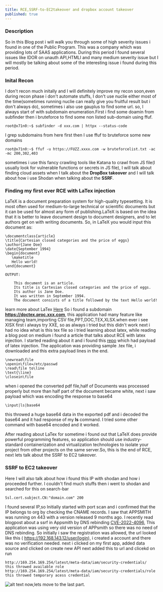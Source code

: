 ```yaml
---
title: RCE,SSRF-to-EC2takeover and dropbox account takeover
published: true
---
```


### Description
So in this Blog post i will walk you through some of high severity issues i found in one of the Public Program. This was a company which was providing lots of SAAS applications. During this period I found several issues like IDOR on unauth API,HTMLI and many medium severity issue but I will mostly be talking about some of the interesting issue i found during this period.

### Inital Recon
I don't recon much initally and I will definitely improve my recon soon,even during recon phase i don't automate stuffs, I don't use nuclie either most of the time(sometimes running nuclie can really give you fruitful result but i don't always do), sometimes i also use gauplus to find some url. 
so, I always start of with subdomain enumeration.First i find some doamin from subfinder then i bruteforce to find some non listed sub-domain using ffuf.

```
root@x71n0:~$ subfinder -d xxx.com | httpx --status-code
```
I grep subdomains from here first then I use ffuf to bruteforce some new domains
```
root@x71n0:~$ ffuf -u https://FUZZ.xxxx.com -w bruteforcelist.txt -ac -mc 200,302,403
```
sometimes i use this fancy crawling tools like Katana to crawl from JS file(I usually look for vulnerable functions or secrets in JS file), I will talk about finding cloud assets when I talk about the **DropBox takeover** and I will talk about how i use Shodan when talking about the **SSRF**.

###  Finding my first ever RCE with LaTex injection

LaTeX is a document preparation system for high-quality typesetting. It is most often used for medium-to-large technical or scientific documents but it can be used for almost any form of publishing.LaTeX is based on the idea that it is better to leave document design to document designers, and to let authors get on with writing documents. So, in LaTeX you would input this document as:
```
\documentclass{article}
\title{Cartesian closed categories and the price of eggs}
\author{Jane Doe}
\date{September 1994}
\begin{document}
   \maketitle
   Hello world!
\end{document}

OUTPUT:

    This document is an article.
    Its title is Cartesian closed categories and the price of eggs.
    Its author is Jane Doe.
    It was written in September 1994.
    The document consists of a title followed by the text Hello world!

```
learn more about LaTex [Here](https://www.latex-project.org/about/)
So i found a subdomain **https://doctex.proc.xxx.com**, this application had many feature like managing team,importing CSV file,PPT,DOC,TEX,XLSX.when ever i see XlSX first i always try XXE, so as always i tried but this didn't work next i had no idea what is this tex file so i tried learning about latex, while reading a blog post on medium i found a article that talks about RCE with latex injection. I started reading about it and i found this [repo](https://github.com/swisskyrepo/PayloadsAllTheThings/tree/master/LaTeX%20Injection) which had payload of latex injection. 
The application was providing sample .tex file, i downloaded and this extra payload lines in the end.
```
\newread\file
\openin\file=/etc/passwd
\read\file to\line
\text{\line}
\closein\file
```
when i opened the converted pdf file,half of Documents was processed properly but more than half part of the document became white, next i saw payload which was encoding the response to base64
```
\input|ls|base64
```
this throwed a huge base64 data in the exported pdf and i decoded the base64 and it had response of my **ls** command. I tried some other command with base64
encoded and it worked. 

After reading about LaTex for sometime i found out that LaTeX does provide powerful programming features, so application should use industry-standard containerization and virtualization technologies to isolate your project from other projects on the same server.So, this is the end of RCE, next lets talk about the SSRF to EC2 takeover.

###  SSRF to EC2 takeover
Here I will also talk about how i found this IP with shodan and how i proceeded further. I couldn't find much stuffs then i went to shodan and searched for this on search-bar
```
Ssl.cert.subject.CN:"domain.com" 200
```
I found several IP,so Initially started with port scan and i confirmed that the IP belongs to org by checking the CNAME records. I saw that APPSMITH was running on 443 with a version released 9 months ago. I recently read blogpost about a ssrf in Appsmith by DNS rebinding [CVE-2022-4096](https://basu-banakar.medium.com/ssrf-via-dns-rebinding-cve-2022-4096-b7bf75928bb2), This application was using very old version of APPsmith so there was no need of DNS rebinding. 
So initially i saw the registration was allowed, the url looked like this ( https://192.168.143.12/user/login), i created a account and there was no verification needed.
next i clicked on my first app, added data source and clicked on create new API next added this to url and clicekd on run
```
http://169.254.169.254/latest/meta-data/iam/security-credentials/
this throwed available role
http://169.254.169.254/latest/meta-data/iam/security-credentials/role
this throwed temporary acess credential
```
![alt text](https://drive.google.com/file/d/1BEu2Ka4BWAnwulFunjv11OdhSZ5Rpcxd/view)
now,lets move to the last part.
